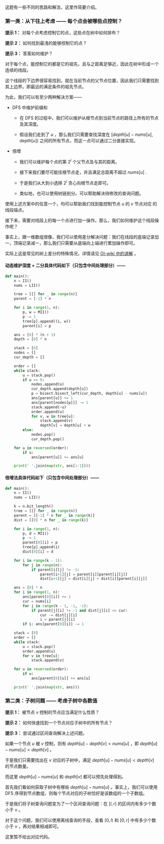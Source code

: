 这题有一些不同的思路和解法，这里作简要介绍。

### 第一类：从下往上考虑 —— 每个点会被哪些点控制？

**提示 1：** 对每个点考虑控制它的点，这些点在树中如何排布？

**提示 2：** 如何找到最浅的能够控制它的点？

**提示 3：** 答案如何维护？

对于每个点，能控制它的都是它的祖先，且与之距离足够近，因此在树中形成一个连续的线段。

这个线段的下边界很容易找到，就在当前节点的父节点位置，因此我们只需要找到其上边界。即最远的满足条件的祖先节点。

为此，我们可以有至少两种解决方案——

- DFS 中维护前缀和

    - 在 DFS 的过程中，我们可以维护从根节点到当前节点的路径上所有的节点及其深度。
    
    - 假设我们走到了 $u$ ，那么我们只需要查找深度在 $[depth[u]-nums[u], depth[u])$ 之间的所有节点，而这一点可以通过二分直接实现。

- 倍增

    - 我们可以维护每个点的第 $2^i$ 个父节点及与其的距离。
    
    - 接下来我们要尽可能往根节点走，并且满足总距离不超过 $nums[u]$ .

    - 于是我们从大到小选择 $2^i$ 贪心向根节点走即可。

    - 类似地，也可以使用树链剖分。可以帮助解决待修改的查询问题。

使用上述方案中的任意一个，均可以帮助我们找到能控制节点 $u$ 的 $v$ 节点对应 的线段端点。

接下来，需要对线段上的每一个点进行加一操作。那么，我们如何维护这个线段操作呢？

事实上，跟一维数组很像，我们可以使用差分解决问题：我们在线段的底端记录加一，顶端记录减一，那么我们只需要从底端向上端进行累加操作即可。

实际上这是常见的树上差分的特殊情况，详情请见 [OI-wiki 中的讲解](https://oi-wiki.org/basic/prefix-sum/) 。

#### 动态维护深度 + 二分具体代码如下（只包含中间处理部分）——

```Python []
def main():
    n = II()
    nums = LII()

    tree = [[] for _ in range(n)]
    parent = [-1] * n

    for i in range(1, n):
        p, w = MII()
        p -= 1
        tree[p].append((i, w))
        parent[i] = p

    ans = [0] * (n + 1)
    depth = [0] * n

    stack = [0]
    nodes = []
    cur_depth = []

    order = []
    while stack:
        u = stack.pop()
        if u >= 0:
            nodes.append(u)
            cur_depth.append(depth[u])
            p = bisect.bisect_left(cur_depth, depth[u] - nums[u])
            ans[parent[u]] += 1
            ans[parent[nodes[p]]] -= 1
            stack.append(~u)
            order.append(u)
            for v, w in tree[u]:
                stack.append(v)
                depth[v] = depth[u] + w
        else:
            nodes.pop()
            cur_depth.pop()

    for u in reversed(order):
        if u:
            ans[parent[u]] += ans[u]

    print(' '.join(map(str, ans[:-1])))
```

#### 倍增法具体代码如下（只包含中间处理部分）——

```Python []
def main():
    n = II()
    nums = LII()

    k = n.bit_length()
    tree = [[] for _ in range(n)]
    parent = [[-1] * n for _ in range(k)]
    dist = [[0] * n for _ in range(k)]

    for i in range(1, n):
        p, d = MII()
        p -= 1
        parent[0][i] = p
        tree[p].append(i)
        dist[0][i] = d

    for i in range(k - 1):
        for j in range(n):
            if parent[i][j] != -1:
                parent[i+1][j] = parent[i][parent[i][j]]
                dist[i+1][j] = dist[i][j] + dist[i][parent[i][j]]

    ans = [0] * n
    for i in range(1, n):
        ans[parent[0][i]] += 1
        cur = nums[i]
        for j in range(k - 1, -1, -1):
            if parent[j][i] != -1 and dist[j][i] <= cur:
                cur -= dist[j][i]
                i = parent[j][i]
        if i: ans[parent[0][i]] -= 1

    stack = [0]
    order = []
    while stack:
        u = stack.pop()
        order.append(u)
        for v in tree[u]:
            stack.append(v)

    for u in reversed(order):
        if u:
            ans[parent[0][u]] += ans[u]

    print(' '.join(map(str, ans)))
```

### 第二类：子树问题 —— 考虑子树中各数值

**提示 1：** 被节点 $v$ 控制的节点应当满足什么性质？

**提示 2：** 如何快速找到一个节点对应子树中的所有节点？

**提示 3：** 尝试通过区间查询解决上述问题。

如果一个节点 $u$ 被 $v$ 控制，则有 $depth[u] - depth[v] < nums[u]$ ，即 $depth[u] - nums[u] < depth[v]$ 。

于是我们只需要找出在 $v$ 对应的子树中，满足 $depth[u] - nums[u] < depth[v]$ 的节点数量。

而这里 $depth[u] - nums[u]$ 和 $depth[v]$ 都可以预先处理得到。

首先我们看如何获取子树中有哪些 $depth[u] - nums[u]$ 。事实上，我们可以使用 DFS 序得到节点数组，则每个节点对应的子树恰好是该数组的一个子数组。

于是我们将子树查询问题变为了一个区间查询问题：在 $[l,r]$ 的区间内有多少个数小于 $v$ 。

对于这个问题，我们可以使用离线查询的手段，查看 $[0,l)$ 和 $[0,r]$ 中有多少个数小于 $v$ ，再对结果相减即可。

这里暂不给出对应代码。